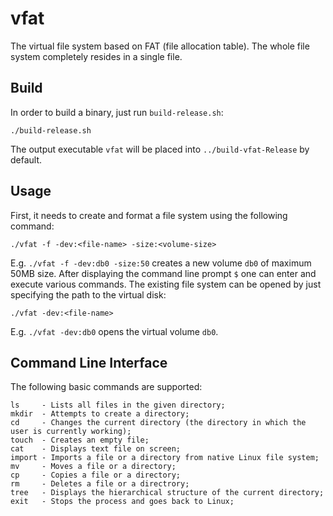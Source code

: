 # vfat
The virtual file system based on FAT (file allocation table). The whole file system completely resides in a single file.
## Build
In order to build a binary, just run `build-release.sh`:
```
./build-release.sh
```
The output executable `vfat` will be placed into `../build-vfat-Release` by default.
## Usage
First, it needs to create and format a file system using the following command:
```
./vfat -f -dev:<file-name> -size:<volume-size>
```
E.g. `./vfat -f -dev:db0 -size:50` creates a new volume `db0` of maximum 50MB size.
After displaying the command line prompt `$` one can enter and execute various commands.
The existing file system can be opened by just specifying the path to the virtual disk:
```
./vfat -dev:<file-name>
```
E.g. `./vfat -dev:db0` opens the virtual volume `db0`.
## Command Line Interface
The following basic commands are supported:
```
ls     - Lists all files in the given directory;
mkdir  - Attempts to create a directory;
cd     - Changes the current directory (the directory in which the user is currently working);
touch  - Creates an empty file;
cat    - Displays text file on screen;
import - Imports a file or a directory from native Linux file system;
mv     - Moves a file or a directory;
cp     - Copies a file or a directory;
rm     - Deletes a file or a directrory;
tree   - Displays the hierarchical structure of the current directory;
exit   - Stops the process and goes back to Linux;
```
